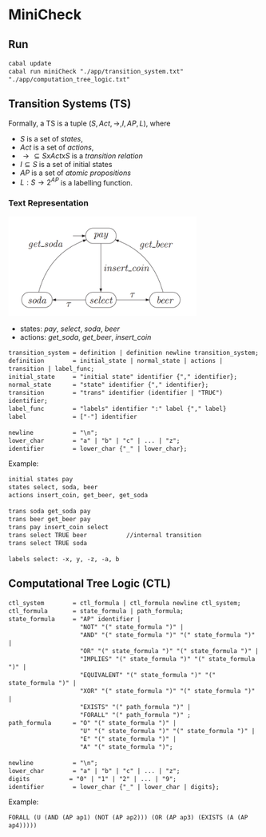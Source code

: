 # MiniCheck

## Run

```
cabal update
cabal run miniCheck "./app/transition_system.txt" "./app/computation_tree_logic.txt"
```

## Transition Systems (TS)

Formally, a TS is a tuple $(S, Act, \to, I, AP, L)$, where

- $S$ is a set of _states_,
- $Act$ is a set of _actions_,
- $\to \subseteq S x Act x S$ is a _transition relation_
- $I \subseteq S$ is a set of initial states
- $AP$ is a set of _atomic propositions_
- $L : S \to 2^{AP}$ is a labelling function.

### Text Representation

![TS example image](ts_example.png)

- states: _pay_, _select_, _soda_, _beer_
- actions: _get_soda_, _get_beer_, _insert_coin_

```
transition_system = definition | definition newline transition_system;
definition        = initial_state | normal_state | actions | transition | label_func;
initial_state     = "initial state" identifier {"," identifier};
normal_state      = "state" identifier {"," identifier};
transition        = "trans" identifier (identifier | "TRU€") identifier;
label_func        = "labels" identifier ":" label {"," label}
label             = ["-"] identifier

newline           = "\n";
lower_char        = "a" | "b" | "c" | ... | "z";
identifier        = lower_char {"_" | lower_char};
```

Example:

```
initial states pay
states select, soda, beer
actions insert_coin, get_beer, get_soda

tr️ans soda get_soda pay
trans beer get_beer pay
trans pay insert_coin select
trans select TRUE beer           //internal transition
trans select TRUE soda

labels select: -x, y, -z, -a, b
```

## Computational Tree Logic (CTL)

```
ctl_system        = ctl_formula | ctl_formula newline ctl_system;
ctl_formula       = state_formula | path_formula;
state_formula     = "AP" identifier |
                    "NOT" "(" state_formula ")" |
                    "AND" "(" state_formula ")" "(" state_formula ")" |
                    "OR" "(" state_formula ")" "(" state_formula ")" |
                    "IMPLIES" "(" state_formula ")" "(" state_formula ")" |
                    "EQUIVALENT" "(" state_formula ")" "(" state_formula ")" |
                    "XOR" "(" state_formula ")" "(" state_formula ")" |
                    "EXISTS" "(" path_formula ")" |
                    "FORALL" "(" path_formula ")" ;
path_formula      = "O" "(" state_formula ")" |
                    "U" "(" state_formula ")" "(" state_formula ")" |
                    "E" "(" state_formula ")" |
                    "A" "(" state_formula ")";

newline           = "\n";
lower_char        = "a" | "b" | "c" | ... | "z";
digits           = "0" | "1" | "2" | ... | "9";
identifier        = lower_char {"_" | lower_char | digits};
```

Example:

```
FORALL (U (AND (AP ap1) (NOT (AP ap2))) (OR (AP ap3) (EXISTS (A (AP ap4)))))
```
